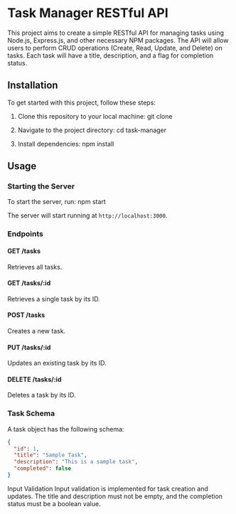 # Task Manager RESTful API

This project aims to create a simple RESTful API for managing tasks using Node.js, Express.js, and other necessary NPM packages. The API will allow users to perform CRUD operations (Create, Read, Update, and Delete) on tasks. Each task will have a title, description, and a flag for completion status.

## Installation

To get started with this project, follow these steps:

1. Clone this repository to your local machine:
git clone [<repository-url>](https://github.com/subhranilm/airtribetaskmanager.git)

2. Navigate to the project directory:
cd task-manager

3. Install dependencies:
npm install

## Usage

### Starting the Server

To start the server, run:
npm start

The server will start running at `http://localhost:3000`.

### Endpoints

#### GET /tasks

Retrieves all tasks.

#### GET /tasks/:id

Retrieves a single task by its ID.

#### POST /tasks

Creates a new task.

#### PUT /tasks/:id

Updates an existing task by its ID.

#### DELETE /tasks/:id

Deletes a task by its ID.

### Task Schema

A task object has the following schema:

```json
{
  "id": 1,
  "title": "Sample Task",
  "description": "This is a sample task",
  "completed": false
}
```

Input Validation
Input validation is implemented for task creation and updates. The title and description must not be empty, and the completion status must be a boolean value.


